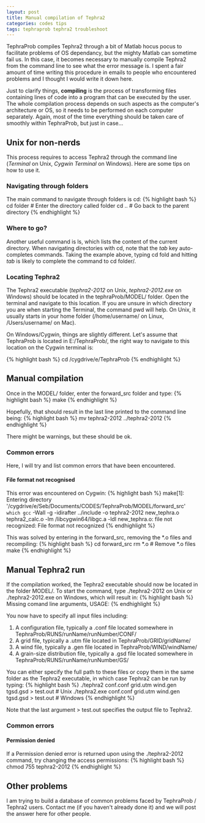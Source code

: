 ```yaml
---
layout: post
title: Manual compilation of Tephra2
categories: codes tips
tags: tephraprob tephra2 troubleshoot
---
```


TephraProb compiles Tephra2 through a bit of Matlab hocus pocus to facilitate problems of OS dependancy, but the mighty Matlab can sometime fail us. In this case, it becomes necessary to manually compile Tephra2 from the command line to see what the error message is. I spent a fair amount of time writing this procedure in emails to people who encountered problems and I thought I would write it down here.

Just to clarify things, **compiling** is the process of transforming files containing lines of code into a program that can be executed by the user. The whole compilation process depends on such aspects as the computer's architecture or OS, so it needs to be performed on each computer separately. Again, most of the time everything should be taken care of smoothly within TephraProb, but just in case...

## Unix for non-nerds
This process requires to access Tephra2 through the command line (<var>Terminal</var> on Unix, <var>Cygwin Terminal</var> on Windows). Here are some tips on how to use it.

### Navigating through folders
The main command to navigate through folders is <cmd>cd</cmd>:
{% highlight bash %}
cd folder 	# Enter the directory called folder
cd .. 		# Go back to the parent directory
{% endhighlight %}

### Where to go?
Another useful command is <cmd>ls</cmd>, which lists the content of the current directory. When navigating directories with <cmd>cd</cmd>, note that the <var>tab</var> key auto-completes commands. Taking the example above, typing <cmd>cd fold</cmd> and hitting <var>tab</var> is likely to complete the command to <cmd>cd folder/</cmd>.

### Locating Tephra2
The Tephra2 executable (<var>tephra2-2012</var> on Unix, <var>tephra2-2012.exe</var> on Windows) should be located in the <pth>tephraProb/MODEL/</pth> folder. Open the terminal and navigate to this location. If you are unsure in which directory you are when starting the Terminal, the command <cmd>pwd</cmd> will help. On Unix, it usually starts in your home folder (<pth>/home/username/</pth> on Linux, <pth>/Users/username/</pth> on Mac).

On Windows/Cygwin, things are slightly different. Let's assume that TephraProb is located in <pth>E:/TephraProb/</pth>, the right way to navigate to this location on the Cygwin terminal is: 

{% highlight bash %}
cd /cygdrive/e/TephraProb
{% endhighlight %}


## Manual compilation
Once in the <pth>MODEL/</pth> folder, enter the <pth>forward_src</pth> folder and type:
{% highlight bash %}
make
{% endhighlight %}

Hopefully, that should result in the last line printed to the command line being:
{% highlight bash %}
mv tephra2-2012 ../tephra2-2012
{% endhighlight %}

There might be warnings, but these should be ok. 

### Common errors
Here, I will try and list common errors that have been encountered.

#### File format not recognised
This error was encountered on Cygwin:
{% highlight bash %}
make[1]: Entering directory '/cygdrive/e/Seb/Documents/CODES/TephraProb/MODEL/forward_src'
`which gcc` -Wall -g -idirafter ../include -o tephra2-2012 new_tephra.o tephra2_calc.o -lm /libcygwin64/libgc.a -ldl
new_tephra.o: file not recognized: File format not recognized
{% endhighlight %}

This was solved by entering in the <pth>forward_src</pth>, removing the *.o files and recompiling:
{% highlight bash %}
cd forward_src
rm *.o 	# Remove *.o files
make
{% endhighlight %}


## Manual Tephra2 run
If the compilation worked, the Tephra2 executable should now be located in the folder <pth>MODEL/</pth>. To start the command, type <cmd>./tephra2-2012</cmd> on Unix or <cmd>./tephra2-2012.exe</cmd> on Windows, which will result in:
{% highlight bash %}
Missing comand line arguments,
USAGE: <program name> <config file> <points file> <wind file> <file of grain sizes>
{% endhighlight %}

You now have to specify all input files including:
1. A configuration file, typically a <cmd>.conf</cmd> file located somewhere in <pth>TephraProb/RUNS/runName/runNumber/CONF/</pth>
2. A grid file, typically a <cmd>.utm</cmd> file located in <pth>TephraProb/GRID/gridName/</pth>
3. A wind file, typically a <cmd>.gen</cmd> file located in <pth>TephraProb/WIND/windName/</pth>
4. A grain-size distribution file, typically a <cmd>.gsd</cmd> file located somewhere in <pth>TephraProb/RUNS/runName/runNumber/GS/</pth>

You can either specify the full path to these files or copy them in the same folder as the Tephra2 executable, in which case Tephra2 can be run by typing:
{% highlight bash %}
./tephra2 conf.conf grid.utm wind.gen tgsd.gsd > test.out # Unix
./tephra2.exe conf.conf grid.utm wind.gen tgsd.gsd > test.out # Windows
{% endhighlight %}

Note that the last argument <cmd>> test.out</cmd> specifies the output file to Tephra2.

### Common errors

#### Permission denied
If a <cmd>Permission denied</cmd> error is returned upon using the <cmd>./tephra2-2012</cmd> command, try changing the access permissions:
{% highlight bash %}
chmod 755 tephra2-2012
{% endhighlight %}


## Other problems
I am trying to build a database of common problems faced by TephraProb / Tephra2 users. Contact me (if you haven't already done it) and we will post the answer here for other people.